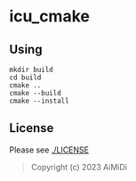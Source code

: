 # icu_cmake

## Using

``` 
mkdir build
cd build
cmake ..
cmake --build
cmake --install
```
## License
Please see [./LICENSE](./LICENSE)


> Copyright (c) 2023 AiMiDi
